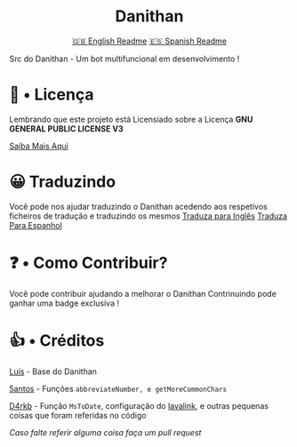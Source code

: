 <div align="center">

<h1>Danithan</h1>

[ 🇬🇧 English Readme](https://github.com/CanasDev/Danithan/tree/master/Readmes/README_EN.md)
[ 🇪🇸 Spanish Readme](https://github.com/CanasDev/Danithan/tree/master/Readmes/REAMDE_ES.md)

</div>
Src do Danithan - Um bot multifuncional em desenvolvimento ! 

# 🍕 • Licença
Lembrando que este projeto está Licensiado sobre a Licença **GNU GENERAL PUBLIC LICENSE V3**

[Saiba Mais Aqui](https://github.com/Danithan/DanithanBot/blob/master/LICENSE)  

# 😀 Traduzindo 
Você pode nos ajudar traduzindo o Danithan acedendo aos respetivos ficheiros de tradução e traduzindo os mesmos 
[Traduza para Inglês](https://github.com/CanasDev/Danithan/tree/master/src/lang/en)
[Traduza Para Espanhol](https://github.com/CanasDev/Danithan/tree/master/src/lang/es)

# ❓ • Como Contribuir?
Você pode contribuir ajudando a melhorar o Danithan
Contrinuindo pode ganhar uma badge exclusiva !


# 👍 • Créditos 
[Luís](https://github.com/MrSannyY) - Base do Danithan

[5antos](https://github.com/5antos) - Funções `abbreviateNumber, e getMoreCommonChars`

[D4rkb](https://github.com/davidffa) - Função `MsToDate`, configuração do [lavalink](https://www.notion.so/Heroku-Lavalink-35a42e309e84419b9958f77bd9e7359f), e outras pequenas coisas que foram referidas no código

_Caso falte referir alguma coisa faça um pull request_
